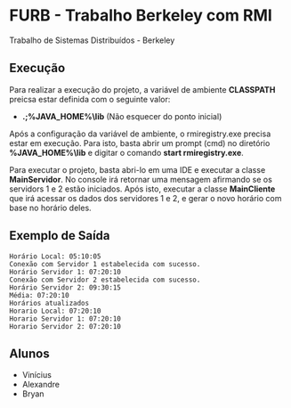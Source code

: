# FURB - Trabalho Berkeley com RMI
Trabalho de Sistemas Distribuídos - Berkeley

## Execução
Para realizar a execução do projeto, a variável de ambiente <b>CLASSPATH</b> preicsa estar definida com o seguinte valor:
- <b>.;%JAVA_HOME%\lib</b> (Não esquecer do ponto inicial)

Após a configuração da variável de ambiente, o rmiregistry.exe precisa estar em execução. Para isto, basta abrir um prompt (cmd) no diretório <b>%JAVA_HOME%\lib</b> e digitar o comando <b>start rmiregistry.exe</b>.

Para executar o projeto, basta abri-lo em uma IDE e executar a classe <b>MainServidor</b>. No console irá retornar uma mensagem afirmando se os servidors 1 e 2 estão iniciados. Após isto, executar a classe <b>MainCliente</b> que irá acessar os dados dos servidores 1 e 2, e gerar o novo horário com base no horário deles.

## Exemplo de Saída
```
Horário Local: 05:10:05
Conexão com Servidor 1 estabelecida com sucesso.
Horário Servidor 1: 07:20:10
Conexão com Servidor 2 estabelecida com sucesso.
Horário Servidor 2: 09:30:15
Média: 07:20:10
Horários atualizados
Horario Local: 07:20:10
Horario Servidor 1: 07:20:10
Horario Servidor 2: 07:20:10
```

## Alunos
- Vinícius
- Alexandre
- Bryan
